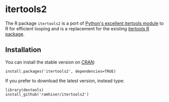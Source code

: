 # itertools2

The R package `itertools2` is a port of [Python's excellent itertools
module](https://docs.python.org/2/library/itertools.html) to R for efficient
looping and is a replacement for the existing [itertools R
package](https://r-forge.r-project.org/projects/itertools/).

## Installation

You can install the stable version on [CRAN](http://cran.r-project.org/package=itertools2):

```
install.packages('itertools2', dependencies=TRUE)
```

If you prefer to download the latest version, instead type:

```
library(devtools)
install_github('ramhiser/itertools2')
```
